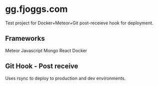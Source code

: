 # gg.fjoggs.com

Test project for Docker+Meteor+Git post-receieve hook for deployment.

## Frameworks
Meteor
    Javascript
    Mongo
    React
Docker

## Git Hook - Post receive
Uses rsync to deploy to production and dev environments.

